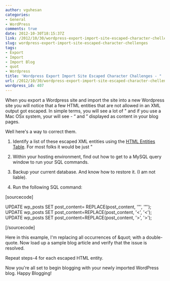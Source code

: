 ```yaml
---
author: vguhesan
categories:
- General
- WordPress
comments: true
date: 2012-10-30T18:15:37Z
link: /2012/10/30/wordpress-export-import-site-escaped-character-chellenges/
slug: wordpress-export-import-site-escaped-character-chellenges
tags:
- Export
- Import
- Import Blog
- quot
- Wordpress
title: 'Wordpress Export Import Site Escaped Character Challenges - " '
url: /2012/10/30/wordpress-export-import-site-escaped-character-chellenges/
wordpress_id: 407
---
```


When you export a Wordpress site and import the site into a new Wordpress site you will notice that a few HTML entities that are not allowed in an XML output got escaped. In simple terms, you will see a lot of &quot; and if you use a Mac OSx system, your will see - &ldquo; and &rdquo; displayed as content in your blog pages.

Well here's a way to correct them.

1. Identify a list of these escaped XML entities using the [HTML Entities Table](http://www.htmlhelp.com/reference/html40/entities/special.html). For most folks it would be just &quot;

2. Within your hosting environment, find out how to get to a MySQL query window to run your SQL commands.

3. Backup your current database. And know how to restore it. (I am not liable).

4. Run the following SQL command:

[sourcecode]

UPDATE wp_posts
SET post_content= REPLACE(post_content, '&quot;', '"');
UPDATE wp_posts
SET post_content=REPLACE(post_content, '&lt;', '<');
UPDATE wp_posts
SET post_content=REPLACE(post_content, '&gt;', '>');

[/sourcecode]

Here in this example, I'm replacing all occurrences of &amp;quot; with a double-quote. Now load up a sample blog article and verify that the issue is resolved.

Repeat steps-4 for each escaped HTML entity.

Now you're all set to begin blogging with your newly imported WordPress blog. Happy Blogging!
